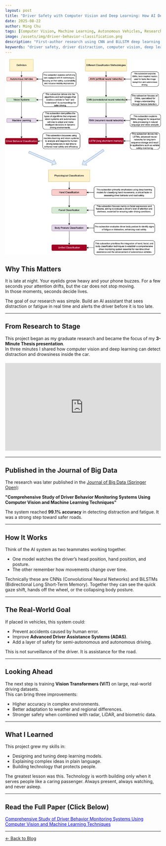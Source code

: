 ```yaml
---
layout: post
title: "Driver Safety with Computer Vision and Deep Learning: How AI Detects Distraction and Fatigue"
date: 2025-08-22
author: Ming Chu
tags: [Computer Vision, Machine Learning, Autonomous Vehicles, Research]
image: /assets/img/driver-behavior-classification.png
description: "First-author research using CNN and BiLSTM deep learning models to detect distracted and drowsy driving in real time, improving road safety and supporting autonomous vehicle technology."
keywords: "driver safety, driver distraction, computer vision, deep learning, CNN, LSTM, BiLSTM, autonomous vehicles, driver monitoring system, vision transformer"
---
```


![Driver Behavior Classification Overview](/assets/img/driver-behavior-classification.png)

## Why This Matters

It is late at night. Your eyelids grow heavy and your phone buzzes. For a few seconds your attention drifts, but the car does not stop moving.  
In those moments, seconds decide lives.  

The goal of our research was simple. Build an AI assistant that sees distraction or fatigue in real time and alerts the driver before it is too late.

---

## From Research to Stage

This project began as my graduate research and became the focus of my **3-Minute Thesis presentation**.  
In three minutes I shared how computer vision and deep learning can detect distraction and drowsiness inside the car.  

<div style="position: relative; padding-bottom: 56.25%; height: 0; overflow: hidden; max-width: 100%; margin: 20px 0;">
  <iframe 
    src="https://www.youtube.com/embed/ezQxikFTFGs?si=tt_SugehJRr1L_GW" 
    title="3MT Presentation" 
    frameborder="0" 
    allow="accelerometer; autoplay; clipboard-write; encrypted-media; gyroscope; picture-in-picture; web-share" 
    referrerpolicy="strict-origin-when-cross-origin" 
    allowfullscreen
    style="position: absolute; top: 0; left: 0; width: 100%; height: 100%;">
  </iframe>
</div>

---

## Published in the Journal of Big Data

The research was later published in the [Journal of Big Data (Springer Open)](https://link.springer.com/article/10.1186/s40537-024-00890-0):  

**"Comprehensive Study of Driver Behavior Monitoring Systems Using Computer Vision and Machine Learning Techniques"**

The system reached **99.1% accuracy** in detecting distraction and fatigue. It was a strong step toward safer roads.

---

## How It Works

Think of the AI system as two teammates working together.  

- One model watches the driver’s head position, hand position, and posture.  
- The other remember how movements change over time.  

Technically these are CNNs (Convolutional Neural Networks) and BiLSTMs (Bidirectional Long Short-Term Memory).
Together they can see the quick gaze shift, hands off the wheel, or the collapsing body posture.

---

## The Real-World Goal

If placed in vehicles, this system could:  

- Prevent accidents caused by human error.  
- Improve **Advanced Driver Assistance Systems (ADAS)**.  
- Add a layer of safety for semi-autonomous and autonomous driving.  

This is not surveillance of the driver. It is assistance for the road.

---

## Looking Ahead

The next step is training **Vision Transformers (ViT)** on large, real-world driving datasets.  
This can bring three improvements:  

- Higher accuracy in complex environments.  
- Better adaptation to weather and regional differences.  
- Stronger safety when combined with radar, LiDAR, and biometric data.  

---

## What I Learned

This project grew my skills in:  

- Designing and tuning deep learning models.  
- Explaining complex ideas in plain language.  
- Building technology that protects people.  

The greatest lesson was this. Technology is worth building only when it serves people like a caring passenger. Always present, always watching, and never asleep.

---

## Read the Full Paper (Click Below)

<a href="https://link.springer.com/article/10.1186/s40537-024-00890-0" style="color:blue; text-decoration:underline;">
Comprehensive Study of Driver Behavior Monitoring Systems Using Computer Vision and Machine Learning Techniques
</a>

---

[← Back to Blog](/blog)
